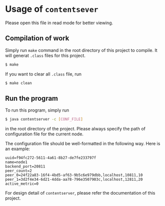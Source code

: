 # Usage of `contentsever`

Please open this file in read mode for better viewing.

## Compilation of work

Simply run `make` command in the root directory of this project to compile. It will generat `.class` files for this project.

```sh
$ make
```

If you want to clear all `.class` file, run

```sh
$ make clean
```

## Run the program

To run this program, simply run

```sh
$ java contentserver -c [CONF_FILE]
```

in the root directory of the project. Please always specify the path of configuration file for the current node.

The configuration file should be well-formatted in the following way. Here is an example:

```
uuid=f94fc272-5611-4a61-8b27-de7fe233797f
name=node1
backend_port=20811
peer_count=2
peer_0=24f22a83-16f4-4bd5-af63-9b5c6e979dbb,localhost,10811,10
peer_1=3d2f4e34-6d21-4dda-aa78-796e3507903c,localhost,12811,20
active_metric=0
```

For design detail of `contentserver`, please refer the documentation of this project.